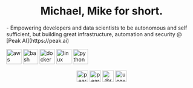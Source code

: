 <h1 align="center">Michael, Mike for short.</h1>
- Empowering developers and data scientists to be autonomous and self sufficient, but building great infrastructure, automation and security @ [Peak AI](https://peak.ai)

<p align="left"><img src="https://devicons.github.io/devicon/devicon.git/icons/amazonwebservices/amazonwebservices-original-wordmark.svg" alt="aws" width="40" height="40"/> <img src="https://www.vectorlogo.zone/logos/gnu_bash/gnu_bash-icon.svg" alt="bash" width="40" height="40"/> <img src="https://devicons.github.io/devicon/devicon.git/icons/docker/docker-original-wordmark.svg" alt="docker" width="40" height="40"/> <img src="https://devicons.github.io/devicon/devicon.git/icons/linux/linux-original.svg" alt="linux" width="40" height="40"/> <img src="https://devicons.github.io/devicon/devicon.git/icons/python/python-original.svg" alt="python" width="40" height="40"/></p><p align="center">
<a href="https://linkedin.com/in/pearcem0" target="blank"><img align="center" src="https://cdn.jsdelivr.net/npm/simple-icons@3.0.1/icons/linkedin.svg" alt="pearcem0" height="30" width="30" /></a>
<a href="https://instagram.com/pearcem0" target="blank"><img align="center" src="https://cdn.jsdelivr.net/npm/simple-icons@3.0.1/icons/instagram.svg" alt="pearcem0" height="30" width="30" /></a>
<a href="https://medium.com/@rootofpi" target="blank"><img align="center" src="https://cdn.jsdelivr.net/npm/simple-icons@3.0.1/icons/medium.svg" alt="@rootofpi" height="30" width="30" /></a>
<a href="https://www.youtube.com/c/ucgxq_5ao9n0ytlkm5ltq-wg" target="blank"><img align="center" src="https://cdn.jsdelivr.net/npm/simple-icons@3.0.1/icons/youtube.svg" alt="ucgxq_5ao9n0ytlkm5ltq-wg" height="30" width="30" /></a>
</p>